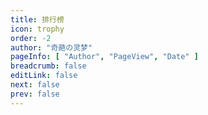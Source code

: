 ```yaml
---
title: 排行榜
icon: trophy
order: -2
author: "奇葩の灵梦"
pageInfo: [ "Author", "PageView", "Date" ]
breadcrumb: false
editLink: false
next: false
prev: false
---
```


<RankList></RankList>

<script setup>
import RankList from "@RankList";
</script>